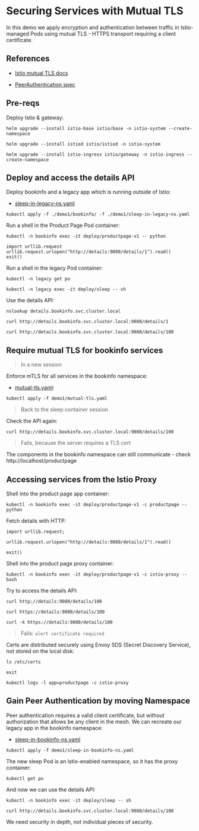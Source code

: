 # Securing Services with Mutual TLS

In this demo we apply encryption and authentication between traffic in Istio-managed Pods using mutual TLS - HTTPS transport requiring a client certificate.

## References

- [Istio mutual TLS docs](https://istio.io/latest/docs/concepts/security/#mutual-tls-authentication)

- [PeerAuthentication spec](https://istio.io/latest/docs/reference/config/security/peer_authentication/)

## Pre-reqs

Deploy Istio & gateway:

```
helm upgrade --install istio-base istio/base -n istio-system --create-namespace

helm upgrade --install istiod istio/istiod -n istio-system

helm upgrade --install istio-ingress istio/gateway -n istio-ingress --create-namespace
```

## Deploy and access the details API

Deploy bookinfo and a legacy app which is running outside of Istio:

- [sleep-in-legacy-ns.yaml](sleep-in-legacy-ns.yaml)

```
kubectl apply -f ./demo1/bookinfo/ -f ./demo1/sleep-in-legacy-ns.yaml
```

Run a shell in the Product Page Pod container:

```
kubectl -n bookinfo exec -it deploy/productpage-v1 -- python
```

```
import urllib.request
urllib.request.urlopen("http://details:9080/details/1").read()
exit()
```

Run a shell in the legacy Pod container:

```
kubectl -n legacy get po

kubectl -n legacy exec -it deploy/sleep -- sh
```

Use the details API:

```
nslookup details.bookinfo.svc.cluster.local

curl http://details.bookinfo.svc.cluster.local:9080/details/1

curl http://details.bookinfo.svc.cluster.local:9080/details/100
```

## Require mutual TLS for bookinfo services

> In a new session

Enforce mTLS for all services in the bookinfo namespace:

- [mutual-tls.yaml](mutual-tls.yaml):

```
kubectl apply -f demo1/mutual-tls.yaml
```

> Back to the sleep container session

Check the API again:

```
curl http://details.bookinfo.svc.cluster.local:9080/details/100
```

> Fails, because the server requires a TLS cert

The components in the bookinfo namespace can still communicate - check http://localhost/productpage


## Accessing services from the Istio Proxy

Shell into the product page app container:

```
kubectl -n bookinfo exec -it deploy/productpage-v1 -c productpage -- python
```

Fetch details with HTTP:

```
import urllib.request; 

urllib.request.urlopen("http://details:9080/details/1").read()

exit()
```

Shell into the product page proxy container:

```
kubectl -n bookinfo exec -it deploy/productpage-v1 -c istio-proxy --  bash
```

Try to access the details API:

```
curl http://details:9080/details/100

curl https://details:9080/details/100

curl -k https://details:9080/details/100
```

> Fails: `alert certificate required`

Certs are distributed securely using Envoy SDS (Secret Discovery Service), not stored on the local disk:

```
ls /etc/certs

exit
```

```
kubectl logs -l app=productpage -c istio-proxy
```

## Gain Peer Authentication by moving Namespace

Peer authentication requires a valid client certificate, but without authorization that allows be any client in the mesh. We can recreate our legacy app in the bookinfo namespace:

- [sleep-in-bookinfo-ns.yaml](sleep-in-bookinfo-ns.yaml)


```
kubectl apply -f demo1/sleep-in-bookinfo-ns.yaml
```

The new sleep Pod is an Istio-enabled namespace, so it has the proxy container:

```
kubectl get po 
```

And now we can use the details API:

```
kubectl -n bookinfo exec -it deploy/sleep -- sh

curl http://details.bookinfo.svc.cluster.local:9080/details/100
```

We need security in depth, not individual pieces of security.